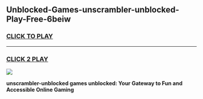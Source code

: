 
## Unblocked-Games-unscrambler-unblocked-Play-Free-6beiw
<h3>
<a href="https://premium76.site?title=unscrambler-unblocked&ref=12A">CLICK TO PLAY</a></h3>
<hr>

<h3>
<a href="https://premium76.site?title=unscrambler-unblocked&ref=12A">CLICK 2 PLAY</a>
  
</h3>

<a href="https://premium76.site?title=unscrambler-unblocked&ref=12A"><img src="https://clearcache.store/games.png"></a>


**unscrambler-unblocked games unblocked: Your Gateway to Fun and Accessible Online Gaming**
